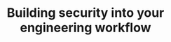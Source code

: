 ---
type: talk
subtype: panel
title: Building security into your engineering workflow
year: 2021
conferences: ["LeadDev 2021"]
summary: Moderated an online panel about improving cyber security across engineering organisations.
links:
  recording: https://www.youtube.com/watch?v=ckHFvN5bTlY
---